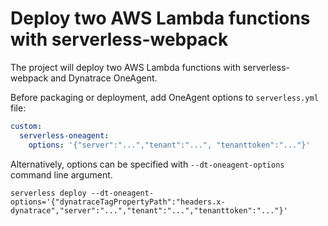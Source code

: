 # Deploy two AWS Lambda functions with serverless-webpack

The project will deploy two AWS Lambda functions with serverless-webpack and Dynatrace OneAgent.

Before packaging or deployment, add OneAgent options to `serverless.yml` file:

```yaml
custom:
  serverless-oneagent:
    options: '{"server":"...","tenant":"...", "tenanttoken":"..."}'
```

Alternatively, options can be specified with `--dt-oneagent-options` command line argument.

```shell
serverless deploy --dt-oneagent-options='{"dynatraceTagPropertyPath":"headers.x-dynatrace","server":"...","tenant":"...","tenanttoken":"..."}'
```
